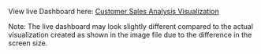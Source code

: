 View live Dashboard here: [Customer Sales Analysis Visualization](https://public.tableau.com/views/Customer_Sales_Analytics/SalesOverview?:language=en-US&:display_count=n&:origin=viz_share_link)

Note: The live dashboard may look slightly different compared to the actual visualization created as shown in the image file due to the difference in the screen size.
